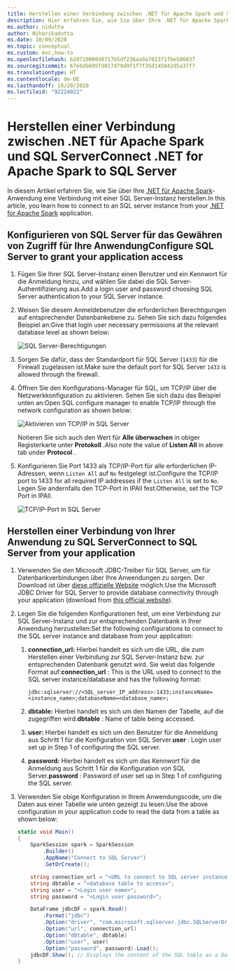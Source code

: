 ```yaml
---
title: Herstellen einer Verbindung zwischen .NET für Apache Spark und SQL Server
description: Hier erfahren Sie, wie Sie über Ihre .NET für Apache Spark-Anwendung eine Verbindung mit einer SQL Server-Instanz herstellen.
ms.author: nidutta
author: Niharikadutta
ms.date: 10/09/2020
ms.topic: conceptual
ms.custom: mvc,how-to
ms.openlocfilehash: b20710000d8717b5df238aa9a782371fbe586037
ms.sourcegitcommit: 67ebdb695fd017d79d9f1f7f35d145042d5a37f7
ms.translationtype: HT
ms.contentlocale: de-DE
ms.lasthandoff: 10/20/2020
ms.locfileid: "92224022"
---
```

# <a name="connect-net-for-apache-spark-to-sql-server"></a><span data-ttu-id="f590c-103">Herstellen einer Verbindung zwischen .NET für Apache Spark und SQL Server</span><span class="sxs-lookup"><span data-stu-id="f590c-103">Connect .NET for Apache Spark to SQL Server</span></span>

<span data-ttu-id="f590c-104">In diesem Artikel erfahren Sie, wie Sie über Ihre [.NET für Apache Spark](https://github.com/dotnet/spark)-Anwendung eine Verbindung mit einer SQL Server-Instanz herstellen.</span><span class="sxs-lookup"><span data-stu-id="f590c-104">In this article, you learn how to connect to an SQL server instance from your [.NET for Apache Spark](https://github.com/dotnet/spark) application.</span></span>

## <a name="configure-sql-server-to-grant-your-application-access"></a><span data-ttu-id="f590c-105">Konfigurieren von SQL Server für das Gewähren von Zugriff für Ihre Anwendung</span><span class="sxs-lookup"><span data-stu-id="f590c-105">Configure SQL Server to grant your application access</span></span>

1. <span data-ttu-id="f590c-106">Fügen Sie Ihrer SQL Server-Instanz einen Benutzer und ein Kennwort für die Anmeldung hinzu, und wählen Sie dabei die SQL Server-Authentifizierung aus.</span><span class="sxs-lookup"><span data-stu-id="f590c-106">Add a login user and password choosing SQL Server authentication to your SQL Server instance.</span></span>
2. <span data-ttu-id="f590c-107">Weisen Sie diesem Anmeldebenutzer die erforderlichen Berechtigungen auf entsprechender Datenbankebene zu. Sehen Sie sich dazu folgendes Beispiel an:</span><span class="sxs-lookup"><span data-stu-id="f590c-107">Give that login user necessary permissions at the relevant database level as shown below:</span></span>

    ![SQL Server-Berechtigungen](./media/connect-external-sources/SqlServerAuth.png)

3. <span data-ttu-id="f590c-109">Sorgen Sie dafür, dass der Standardport für SQL Server (`1433`) für die Firewall zugelassen ist.</span><span class="sxs-lookup"><span data-stu-id="f590c-109">Make sure the default port for SQL Server `1433` is allowed through the firewall.</span></span>
4. <span data-ttu-id="f590c-110">Öffnen Sie den Konfigurations-Manager für SQL, um TCP/IP über die Netzwerkkonfiguration zu aktivieren. Sehen Sie sich dazu das Beispiel unten an:</span><span class="sxs-lookup"><span data-stu-id="f590c-110">Open SQL configure manager to enable TCP/IP through the network configuration as shown below:</span></span>

    ![Aktivieren von TCP/IP in SQL Server](./media/connect-external-sources/SqlServerTCPIP.png)

    <span data-ttu-id="f590c-112">Notieren Sie sich auch den Wert für **Alle überwachen** in obiger Registerkarte unter **Protokoll** .</span><span class="sxs-lookup"><span data-stu-id="f590c-112">Also note the value of **Listen All** in above tab under **Protocol** .</span></span>

5. <span data-ttu-id="f590c-113">Konfigurieren Sie Port 1433 als TCP/IP-Port für alle erforderlichen IP-Adressen, wenn `Listen All` auf `No` festgelegt ist.</span><span class="sxs-lookup"><span data-stu-id="f590c-113">Configure the TCP/IP port to 1433 for all required IP addresses if the `Listen All` is set to `No`.</span></span> <span data-ttu-id="f590c-114">Legen Sie andernfalls den TCP-Port in IPAll fest.</span><span class="sxs-lookup"><span data-stu-id="f590c-114">Otherwise, set the TCP Port in IPAll.</span></span>

    ![TCP/IP-Port in SQL Server](./media/connect-external-sources/SQLServerTCPIIPPort.png)

## <a name="connect-to-sql-server-from-your-application"></a><span data-ttu-id="f590c-116">Herstellen einer Verbindung von Ihrer Anwendung zu SQL Server</span><span class="sxs-lookup"><span data-stu-id="f590c-116">Connect to SQL Server from your application</span></span>

1. <span data-ttu-id="f590c-117">Verwenden Sie den Microsoft JDBC-Treiber für SQL Server, um für Datenbankverbindungen über Ihre Anwendungen zu sorgen. Der Download ist über [diese offizielle Website](https://docs.microsoft.com/sql/connect/jdbc/download-microsoft-jdbc-driver-for-sql-server?view=sql-server-ver15) möglich.</span><span class="sxs-lookup"><span data-stu-id="f590c-117">Use the Microsoft JDBC Driver for SQL Server to provide database connectivity through your application (download from [this official website](https://docs.microsoft.com/sql/connect/jdbc/download-microsoft-jdbc-driver-for-sql-server?view=sql-server-ver15)).</span></span>
2. <span data-ttu-id="f590c-118">Legen Sie die folgenden Konfigurationen fest, um eine Verbindung zur SQL Server-Instanz und zur entsprechenden Datenbank in Ihrer Anwendung herzustellen:</span><span class="sxs-lookup"><span data-stu-id="f590c-118">Set the following configurations to connect to the SQL server instance and database from your application:</span></span>
    1. <span data-ttu-id="f590c-119">**connection_url:** Hierbei handelt es sich um die URL, die zum Herstellen einer Verbindung zur SQL Server-Instanz bzw. zur entsprechenden Datenbank genutzt wird. Sie weist das folgende Format auf:</span><span class="sxs-lookup"><span data-stu-id="f590c-119">**connection_url** : This is the URL used to connect to the SQL server instance/database and has the following format:</span></span>

        ```
        jdbc:sqlserver://<SQL_server_IP_address>:1433;instanceName=<instance_name>;databaseName=<database_name>;
        ```

    2. <span data-ttu-id="f590c-120">**dbtable:** Hierbei handelt es sich um den Namen der Tabelle, auf die zugegriffen wird.</span><span class="sxs-lookup"><span data-stu-id="f590c-120">**dbtable** : Name of table being accessed.</span></span>
    3. <span data-ttu-id="f590c-121">**user:** Hierbei handelt es sich um den Benutzer für die Anmeldung aus Schritt 1 für die Konfiguration von SQL Server.</span><span class="sxs-lookup"><span data-stu-id="f590c-121">**user** : Login user set up in Step 1 of configuring the SQL server.</span></span>
    4. <span data-ttu-id="f590c-122">**password:** Hierbei handelt es sich um das Kennwort für die Anmeldung aus Schritt 1 für die Konfiguration von SQL Server.</span><span class="sxs-lookup"><span data-stu-id="f590c-122">**password** : Password of user set up in Step 1 of configuring the SQL server.</span></span>
3. <span data-ttu-id="f590c-123">Verwenden Sie obige Konfiguration in Ihrem Anwendungscode, um die Daten aus einer Tabelle wie unten gezeigt zu lesen:</span><span class="sxs-lookup"><span data-stu-id="f590c-123">Use the above configuration in your application code to read the data from a table as shown below:</span></span>

    ```csharp
    static void Main()
    {
        SparkSession spark = SparkSession
            .Builder()
            .AppName("Connect to SQL Server")
            .GetOrCreate();

        string connection_url = "<URL to connect to SQL server instance>";
        string dbtable = "<database table to access>";
        string user = "<Login user name>";
        string password = "<Login user password>";

        DataFrame jdbcDF = spark.Read()
            .Format("jdbc")
            .Option("driver", "com.microsoft.sqlserver.jdbc.SQLServerDriver")
            .Option("url", connection_url)
            .Option("dbtable", dbtable)
            .Option("user", user)
            .Option("password", password).Load();
        jdbcDF.Show(); // Displays the content of the SQL table as a DataFrame
    }
    ```
